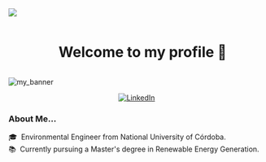 <!--horizontal divider(gradiant)-->
<img src="https://user-images.githubusercontent.com/73097560/115834477-dbab4500-a447-11eb-908a-139a6edaec5c.gif">

<!--h1 without bottom border-->
<div id="user-content-toc">
  <ul align="center">
    <summary><h1 style="display: inline-block">Welcome to my profile 👋
  </ul>
</div>

![my_banner](https://github.com/user-attachments/assets/0f625237-4c5b-4f54-aeb9-5621cd57d6de)
<div align=center>
        <a href="https://www.linkedin.com/in/augustomartosaragon/"><img src="https://img.shields.io/badge/Linkedin-0077b5?style=flat&logo=linkedin" alt="LinkedIn" /></a>

</div>

<h3>About Me...</h3>
  🎓 &nbsp;Environmental Engineer from National University of Córdoba. <br>
  📚 &nbsp;Currently pursuing a Master's degree in Renewable Energy Generation. <br>

<!--
**Augusto4953/Augusto4953** is a ✨ _special_ ✨ repository because its `README.md` (this file) appears on your GitHub profile.

Here are some ideas to get you started:

- 🔭 I’m currently working on ...
- 🌱 I’m currently learning ...
- 👯 I’m looking to collaborate on ...
- 🤔 I’m looking for help with ...
- 💬 Ask me about ...
- 📫 How to reach me: ...
- 😄 Pronouns: ...
- ⚡ Fun fact: ...
-->
